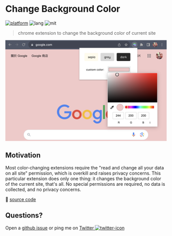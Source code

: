 # Change Background Color

[![platform]][chrome-store] ![lang] ![mit]

> chrome extension to change the background color of current site

<!-- 📥 [Download][chrome-store] @ Chrome Web Store -->

![screen cap][screen]

[mit]: https://img.shields.io/github/license/hoishing/multilingual-voice-search
[platform]: https://img.shields.io/badge/platform-chrome-red
[lang]: https://img.shields.io/badge/lang-javascript-yellow

## Motivation

Most color-changing extensions require the "read and change all your data on all site" permission, which is overkill and raises privacy concerns. This particular extension does only one thing: it changes the background color of the current site, that's all. No special permissions are required, no data is collected, and no privacy concerns.

🔗 [source code](https://github.com/hoishing/chrome-change-background-color)

## Questions?

Open a [github issue] or ping me on [Twitter ![twitter-icon]][Twitter]

[github issue]: https://github.com/hoishing/chrome-change-background-color/issues
[Twitter]: https://twitter.com/intent/tweet?text=https://github.com/hoishing/chrome-change-background-color/%20%0D@hoishing
[twitter-icon]: https://api.iconify.design/logos/twitter.svg?width=20
[chrome-store]: https://chrome.google.com/webstore/detail/chrome-change-background-color/
[screen]: https://github.com/hoishing/chrome-change-background-color/blob/main/screenshot.png?raw=true
